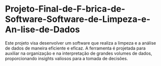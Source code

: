 # Projeto-Final-de-F-brica-de-Software-Software-de-Limpeza-e-An-lise-de-Dados
Este projeto visa desenvolver um software que realiza a limpeza e a análise de dados de maneira eficiente e eficaz. A ferramenta é projetada para auxiliar na organização e na interpretação de grandes volumes de dados, proporcionando insights valiosos para a tomada de decisões.
